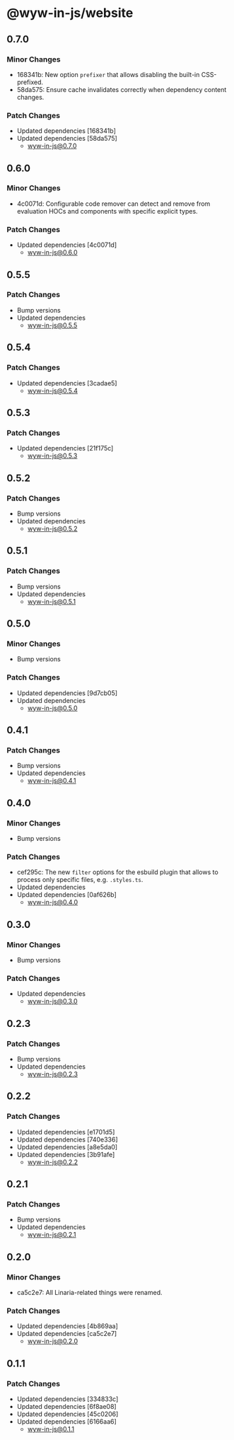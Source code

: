 # @wyw-in-js/website

## 0.7.0

### Minor Changes

- 168341b: New option `prefixer` that allows disabling the built-in CSS-prefixed.
- 58da575: Ensure cache invalidates correctly when dependency content changes.

### Patch Changes

- Updated dependencies [168341b]
- Updated dependencies [58da575]
  - wyw-in-js@0.7.0

## 0.6.0

### Minor Changes

- 4c0071d: Configurable code remover can detect and remove from evaluation HOCs and components with specific explicit types.

### Patch Changes

- Updated dependencies [4c0071d]
  - wyw-in-js@0.6.0

## 0.5.5

### Patch Changes

- Bump versions
- Updated dependencies
  - wyw-in-js@0.5.5

## 0.5.4

### Patch Changes

- Updated dependencies [3cadae5]
  - wyw-in-js@0.5.4

## 0.5.3

### Patch Changes

- Updated dependencies [21f175c]
  - wyw-in-js@0.5.3

## 0.5.2

### Patch Changes

- Bump versions
- Updated dependencies
  - wyw-in-js@0.5.2

## 0.5.1

### Patch Changes

- Bump versions
- Updated dependencies
  - wyw-in-js@0.5.1

## 0.5.0

### Minor Changes

- Bump versions

### Patch Changes

- Updated dependencies [9d7cb05]
- Updated dependencies
  - wyw-in-js@0.5.0

## 0.4.1

### Patch Changes

- Bump versions
- Updated dependencies
  - wyw-in-js@0.4.1

## 0.4.0

### Minor Changes

- Bump versions

### Patch Changes

- cef295c: The new `filter` options for the esbuild plugin that allows to process only specific files, e.g. `.styles.ts`.
- Updated dependencies
- Updated dependencies [0af626b]
  - wyw-in-js@0.4.0

## 0.3.0

### Minor Changes

- Bump versions

### Patch Changes

- Updated dependencies
  - wyw-in-js@0.3.0

## 0.2.3

### Patch Changes

- Bump versions
- Updated dependencies
  - wyw-in-js@0.2.3

## 0.2.2

### Patch Changes

- Updated dependencies [e1701d5]
- Updated dependencies [740e336]
- Updated dependencies [a8e5da0]
- Updated dependencies [3b91afe]
  - wyw-in-js@0.2.2

## 0.2.1

### Patch Changes

- Bump versions
- Updated dependencies
  - wyw-in-js@0.2.1

## 0.2.0

### Minor Changes

- ca5c2e7: All Linaria-related things were renamed.

### Patch Changes

- Updated dependencies [4b869aa]
- Updated dependencies [ca5c2e7]
  - wyw-in-js@0.2.0

## 0.1.1

### Patch Changes

- Updated dependencies [334833c]
- Updated dependencies [6f8ae08]
- Updated dependencies [45c0206]
- Updated dependencies [6166aa6]
  - wyw-in-js@0.1.1
